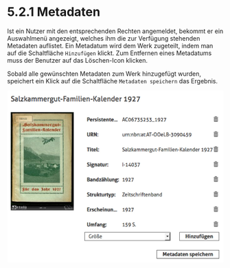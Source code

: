 # 5.2.1 Metadaten

Ist ein Nutzer mit den entsprechenden Rechten angemeldet, bekommt er ein Auswahlmenü angezeigt, welches ihm die zur Verfügung stehenden Metadaten auflistet. Ein Metadatum wird dem Werk zugeteilt, indem man auf die Schaltfläche `Hinzufügen` klickt. Zum Entfernen eines Metadatums muss der Benutzer auf das Löschen-Icon klicken. 

Sobald alle gewünschten Metadaten zum Werk hinzugefügt wurden, speichert ein Klick auf die Schaltfläche `Metadaten speichern` das Ergebnis.

![](../../.gitbook/assets/metadaten-uebersichtseite.png)

